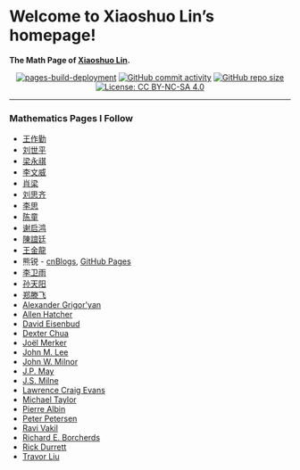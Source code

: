 # Welcome to Xiaoshuo Lin’s homepage!

**The Math Page of [Xiaoshuo Lin](https://xiaoshuo-lin.github.io).**

<div align="center">

[![pages-build-deployment](https://github.com/Xiaoshuo-Lin/xiaoshuo-lin.github.io/actions/workflows/pages/pages-build-deployment/badge.svg)](https:///xiaoshuo-lin.github.io)
[![GitHub commit activity](https://img.shields.io/github/commit-activity/t/Xiaoshuo-Lin/xiaoshuo-lin.github.io?logo=GitHub)](https://github.com/Xiaoshuo-Lin/xiaoshuo-lin.github.io/commits/main/)
[![GitHub repo size](https://img.shields.io/github/repo-size/Xiaoshuo-Lin/xiaoshuo-lin.github.io?color=brown)](https://github.com/Xiaoshuo-Lin/xiaoshuo-lin.github.io)
[![License: CC BY-NC-SA 4.0](https://img.shields.io/badge/license-CC_BY--NC--SA_4.0-lightblue.svg)](https://creativecommons.org/licenses/by-nc-sa/4.0/)

</div>

---

### Mathematics Pages I Follow

- [王作勤](http://staff.ustc.edu.cn/~wangzuoq/)
- [刘世平](http://staff.ustc.edu.cn/~spliu/)
- [梁永祺](https://faculty.ustc.edu.cn/yqliang/index.jsp)
- [李文威](https://www.wwli.asia/)
- [肖梁](http://faculty.bicmr.pku.edu.cn/~lxiao/teaching.htm)
- [刘思齐](http://www.siqiliu.com/cn/)
- [李思](https://sili-math.github.io/)
- [陈童](https://newquanta.com/)
- [谢启鸿](https://www.cnblogs.com/torsor/)
- [陳誼廷](https://web.evanchen.cc/)
- [王金龍](http://www.math.ntu.edu.tw/~dragon/)
- 熊锐 - [cnBlogs](https://www.cnblogs.com/XiongRuiMath/), [GitHub Pages](https://cubicbear.github.io/)
- [李卫雨](https://github.com/Weiyu-USTC/USTCmath-stat)
- [孙天阳](https://tysunseven.github.io/)
- [郑滕飞](https://archaeus13.github.io/)
- [Alexander Grigor'yan](https://www.math.uni-bielefeld.de/~grigor/)
- [Allen Hatcher](https://pi.math.cornell.edu/~hatcher/)
- [David Eisenbud](https://eisenbud.github.io/)
- [Dexter Chua](http://dec41.user.srcf.net/notes/)
- [Joël Merker](https://www.imo.universite-paris-saclay.fr/~joel.merker/)
- [John M. Lee](https://sites.math.washington.edu/~lee/)
- [John W. Milnor](https://www.math.stonybrook.edu/~jack/)
- [J.P. May](https://math.uchicago.edu/~may/)
- [J.S. Milne](https://www.jmilne.org/math/)
- [Lawrence Craig Evans](https://math.berkeley.edu/~evans/)
- [Michael Taylor](https://mtaylor.web.unc.edu/notes/)
- [Pierre Albin](https://palbin.web.illinois.edu/)
- [Peter Petersen](https://www.math.ucla.edu/~petersen/)
- [Ravi Vakil](https://virtualmath1.stanford.edu/~vakil/)
- [Richard E. Borcherds](https://www.youtube.com/@richarde.borcherds7998/playlists)
- [Rick Durrett](https://services.math.duke.edu/~rtd/)
- [Travor Liu](https://travorlzh.github.io/)
